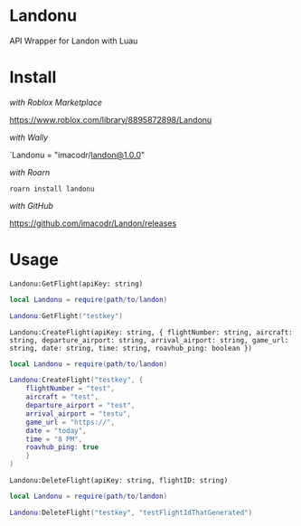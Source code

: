 # Landonu

API Wrapper for Landon with Luau

# Install

_with Roblox Marketplace_

https://www.roblox.com/library/8895872898/Landonu

_with Wally_

`Landonu = "imacodr/landon@1.0.0"

_with Roarn_

`roarn install landonu`

_with GitHub_

https://github.com/imacodr/Landon/releases

# Usage

`Landonu:GetFlight(apiKey: string)`

```lua
local Landonu = require(path/to/landon)

Landonu:GetFlight("testkey")
```

`Landonu:CreateFlight(apiKey: string, { flightNumber: string, aircraft: string, departure_airport: string, arrival_airport: string, game_url: string, date: string, time: string, roavhub_ping: boolean })`

```lua
local Landonu = require(path/to/landon)

Landonu:CreateFlight("testkey", {
    flightNumber = "test",
    aircraft = "test",
    departure_airport = "test",
    arrival_airport = "testu",
    game_url = "https://",
    date = "today",
    time = "8 PM",
    roavhub_ping: true
    }
)
```

`Landonu:DeleteFlight(apiKey: string, flightID: string)`

```lua
local Landonu = require(path/to/landon)

Landonu:DeleteFlight("testkey", "testFlightIdThatGenerated")
```
